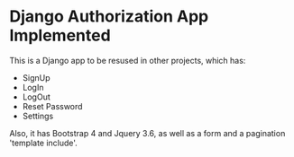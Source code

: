# Django Authorization App Implemented

This is a Django app to be resused in other projects, which has:
- SignUp
- LogIn
- LogOut
- Reset Password
- Settings

Also, it has Bootstrap 4 and Jquery 3.6, as well as a form and a pagination 'template include'.

